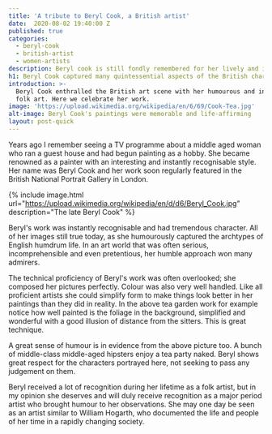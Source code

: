 ```yaml
---
title: 'A tribute to Beryl Cook, a British artist'
date:  2020-08-02 19:40:00 Z
published: true
categories:
  - beryl-cook
  - british-artist
  - women-artists
description: Beryl cook is still fondly remembered for her lively and insightful paintings
h1: Beryl Cook captured many quintessential aspects of the British character
introduction: >-
  Beryl Cook enthralled the British art scene with her humourous and insightful
  folk art. Here we celebrate her work.
image: 'https://upload.wikimedia.org/wikipedia/en/6/69/Cook-Tea.jpg'
alt-image: Beryl Cook's paintings were memorable and life-affirming
layout: post-quick
---
```

Years ago I remember seeing a TV programme about a middle aged woman who ran a guest house and had begun painting as a hobby. She became renowned as a painter with an interesting and instantly recognisable style. Her name was Beryl Cook and her work soon regularly featured in the British National Portrait Gallery in London.

{% include image.html url="https://upload.wikimedia.org/wikipedia/en/d/d6/Beryl_Cook.jpg" description="The late Beryl Cook" %}

Beryl's work was instantly recognisable and had tremendous character. All of her images still true today, as she humourously captured the archtypes of English humdrum life. In an art world that was often serious, incomprehensible and even pretentious, her humble approach won many admirers. 

The technical proficiency of Beryl's work was often overlooked; she composed her pictures perfectly. Colour was also very well handled. Like all proficient artists she could simplify form to make things look better in her paintings than they did in reality. In the above tea garden work for example notice how well painted is the foliage in the background, simplified and wonderful with a good illusion of distance from the sitters. This is great technique.

A great sense of humour is in evidence from the above picture too. A bunch of middle-class middle-aged hipsters enjoy a tea party naked. Beryl shows great respect for the characters portrayed here, not seeking to pass any judgement on them.

Beryl received a lot of recognition during her lifetime as a folk artist, but in my opinion she deserves and will duly receive recognition as a major period artist who brought humour to her observations. She may one day be seen as an artist similar to William Hogarth, who documented the life and people of her time in a rapidly changing society.
